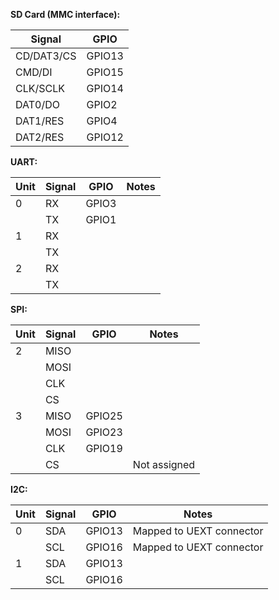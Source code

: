 **SD Card (MMC interface):**

| Signal | GPIO |
|--------|------|
| CD/DAT3/CS | GPIO13 |
| CMD/DI | GPIO15 |
| CLK/SCLK | GPIO14 |
| DAT0/DO | GPIO2 |
| DAT1/RES | GPIO4 |
| DAT2/RES | GPIO12 |

**UART:**

| Unit | Signal | GPIO   | Notes |
|------|--------|--------|-------|
| 0    | RX     | GPIO3  | |
|      | TX     | GPIO1  | |
| 1    | RX     | | |
|      | TX     | | |
| 2    | RX     | | |
|      | TX     | | |

**SPI:**

| Unit | Signal | GPIO   | Notes |
|------|--------|--------|-------|
| 2    | MISO   | | |
|      | MOSI   | | |
|      | CLK    | | |
|      | CS     | | |
| 3    | MISO   | GPIO25 | |
|      | MOSI   | GPIO23 | |
|      | CLK    | GPIO19 | |
|      | CS     | | Not assigned |

**I2C:**

| Unit | Signal | GPIO   | Notes |
|------|--------|--------|-------|
| 0    | SDA    | GPIO13 | Mapped to UEXT connector |
|      | SCL    | GPIO16 | Mapped to UEXT connector |
| 1    | SDA    | GPIO13 | |
|      | SCL    | GPIO16 | |
